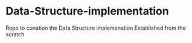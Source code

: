 # Data-Structure-implementation
Repo to conation the  Data Structure implemenation Established from the scratch
